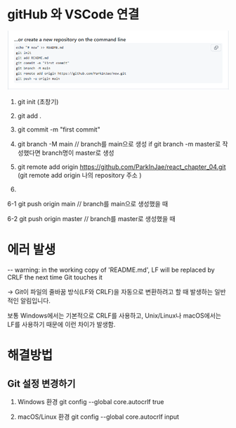 
# gitHub 와 VSCode 연결
  
![alt text](image.png)

 1. git init (초창기)
 2. git add . 
 3. git commit -m "first commit"
 4. git branch -M main // branch를 main으로 생성 
 if git branch -m master로 작성했다면 branch명이 master로 생성
 5. git remote add origin https://github.com/ParkInJae/react_chapter_04.git
 (git remote add origin 나의 repository 주소 )

 6.
   6-1 git push origin main // branch를 main으로 생성했을 때 

   6-2  git push origin master // branch를 master로 생성했을 때 
 
 # 에러 발생 
 -- warning: in the working copy of 'README.md', LF will be replaced by CRLF 
the next time Git touches it 

->  Git이 파일의 줄바꿈 방식(LF와 CRLF)을 자동으로 변환하려고 할 때 발생하는 일반적인 알림입니다.

보통 Windows에서는 기본적으로 CRLF를 사용하고, Unix/Linux나 macOS에서는 LF를 사용하기 때문에 이런 차이가 발생함. 

# 해결방법 
<h2>Git 설정 변경하기 </h2>

1. Windows 환경
git config --global core.autocrlf true


2. macOS/Linux 환경 
git config --global core.autocrlf input



